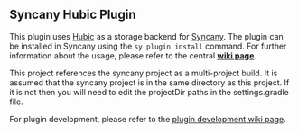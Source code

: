 Syncany Hubic Plugin
--------------------
This plugin uses [Hubic](http://www.hubic.com) as a storage backend for [Syncany](http://www.syncany.org). The plugin can be installed in Syncany using the `sy plugin install` command. For further information about the usage, please refer to the central **[wiki page](https://github.com/binwiederhier/syncany/wiki)**.

This project references the syncany project as a multi-project build.  It is assumed that the syncany project is in the same directory as this project.
If it is not then you will need to edit the projectDir paths in the settings.gradle file.

For plugin development, please refer to the [plugin development wiki page](https://github.com/binwiederhier/syncany/wiki/Plugin-development).
	
